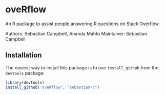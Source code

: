 oveRflow
========

An R package to assist people answering R questions on Stack Overflow.

Authors: Sebastian Campbell, Ananda Mahto
Maintainer: Sebastian Campbell

Installation
------------

The easiest way to install this package is to use `install_github` from the `devtools` package:

```R
library(devtools)
install_github("oveRflow", "sebastian-c")
```